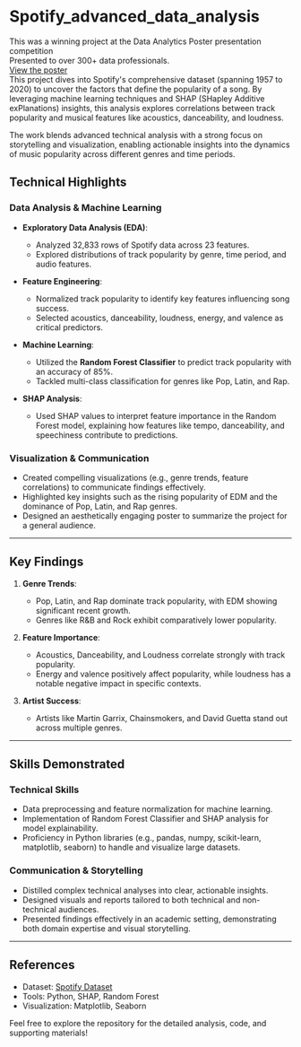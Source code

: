 # Spotify_advanced_data_analysis
This was a winning project at the Data Analytics Poster presentation competition  
Presented to over 300+ data professionals.  
[View the poster](Song_popularity_Anukeerthi.png)  
This project dives into Spotify's comprehensive dataset (spanning 1957 to 2020) to uncover the factors that define the   popularity of a song. By leveraging machine learning techniques and SHAP (SHapley Additive exPlanations) insights, this analysis  explores correlations between track popularity and musical features like acoustics, danceability, and loudness.  
  
The work blends advanced technical analysis with a strong focus on storytelling and visualization, enabling actionable insights   into the dynamics of music popularity across different genres and time periods. 

## **Technical Highlights**  

### **Data Analysis & Machine Learning**  
- **Exploratory Data Analysis (EDA)**:  
  - Analyzed 32,833 rows of Spotify data across 23 features.  
  - Explored distributions of track popularity by genre, time period, and audio features.  

- **Feature Engineering**:  
  - Normalized track popularity to identify key features influencing song success.  
  - Selected acoustics, danceability, loudness, energy, and valence as critical predictors.  

- **Machine Learning**:  
  - Utilized the **Random Forest Classifier** to predict track popularity with an accuracy of 85%.  
  - Tackled multi-class classification for genres like Pop, Latin, and Rap.  

- **SHAP Analysis**:  
  - Used SHAP values to interpret feature importance in the Random Forest model, explaining how features like tempo, danceability, and speechiness contribute to predictions.  

### **Visualization & Communication**  
- Created compelling visualizations (e.g., genre trends, feature correlations) to communicate findings effectively.  
- Highlighted key insights such as the rising popularity of EDM and the dominance of Pop, Latin, and Rap genres.  
- Designed an aesthetically engaging poster to summarize the project for a general audience.

---

## **Key Findings**  
1. **Genre Trends**:  
   - Pop, Latin, and Rap dominate track popularity, with EDM showing significant recent growth.  
   - Genres like R&B and Rock exhibit comparatively lower popularity.  

2. **Feature Importance**:  
   - Acoustics, Danceability, and Loudness correlate strongly with track popularity.  
   - Energy and valence positively affect popularity, while loudness has a notable negative impact in specific contexts.  

3. **Artist Success**:  
   - Artists like Martin Garrix, Chainsmokers, and David Guetta stand out across multiple genres.

---

## **Skills Demonstrated**  

### **Technical Skills**  
- Data preprocessing and feature normalization for machine learning.  
- Implementation of Random Forest Classifier and SHAP analysis for model explainability.  
- Proficiency in Python libraries (e.g., pandas, numpy, scikit-learn, matplotlib, seaborn) to handle and visualize large datasets.

### **Communication & Storytelling**  
- Distilled complex technical analyses into clear, actionable insights.  
- Designed visuals and reports tailored to both technical and non-technical audiences.  
- Presented findings effectively in an academic setting, demonstrating both domain expertise and visual storytelling.

---

## **References**  
- Dataset: [Spotify Dataset](https://developer.spotify.com/documentation/web-api/)  
- Tools: Python, SHAP, Random Forest  
- Visualization: Matplotlib, Seaborn  

Feel free to explore the repository for the detailed analysis, code, and supporting materials!  

